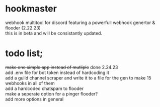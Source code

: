# hookmaster
webhook multitool for discord featuring a powerfull webhook genertor & flooder (2.22.23)  
this is in beta and will be consistantly updated.
# todo list;
~~make one simple app instead of mutliple~~ done 2.24.23  
add .env file for bot token instead of hardcoding it  
add a guild channel scraper and write it to a file for the gen to make 15 webhooks in all of them  
add a hardcoded chatspam to flooder  
make a seperate option for a pinger flooder?  
add more options in general  
